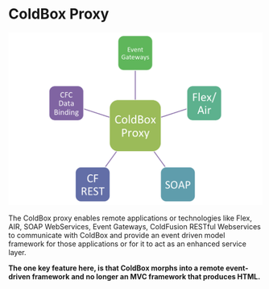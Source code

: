 # ColdBox Proxy

![](/.gitbook/assets/ColdBoxProxy.png)

The ColdBox proxy enables remote applications or technologies like Flex, AIR, SOAP WebServices, Event Gateways, ColdFusion RESTful Webservices to communicate with ColdBox and provide an event driven model framework for those applications or for it to act as an enhanced service layer.

**The one key feature here, is that ColdBox morphs into a remote event-driven framework and no longer an MVC framework that produces HTML.**

